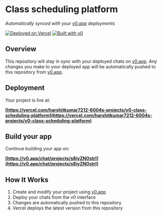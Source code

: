 # Class scheduling platform

*Automatically synced with your [v0.app](https://v0.app) deployments*

[![Deployed on Vercel](https://img.shields.io/badge/Deployed%20on-Vercel-black?style=for-the-badge&logo=vercel)](https://vercel.com/harshitkumar7212-6004s-projects/v0-class-scheduling-platform)
[![Built with v0](https://img.shields.io/badge/Built%20with-v0.app-black?style=for-the-badge)](https://v0.app/chat/projects/s8iyZNOstrl)

## Overview

This repository will stay in sync with your deployed chats on [v0.app](https://v0.app).
Any changes you make to your deployed app will be automatically pushed to this repository from [v0.app](https://v0.app).

## Deployment

Your project is live at:

**[https://vercel.com/harshitkumar7212-6004s-projects/v0-class-scheduling-platform](https://vercel.com/harshitkumar7212-6004s-projects/v0-class-scheduling-platform)**

## Build your app

Continue building your app on:

**[https://v0.app/chat/projects/s8iyZNOstrl](https://v0.app/chat/projects/s8iyZNOstrl)**

## How It Works

1. Create and modify your project using [v0.app](https://v0.app)
2. Deploy your chats from the v0 interface
3. Changes are automatically pushed to this repository
4. Vercel deploys the latest version from this repository
